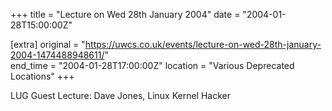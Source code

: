 +++
title = "Lecture on Wed 28th January 2004"
date = "2004-01-28T15:00:00Z"

[extra]
original = "https://uwcs.co.uk/events/lecture-on-wed-28th-january-2004-1474488948611/"    
end_time = "2004-01-28T17:00:00Z"
location = "Various Deprecated Locations"
+++

LUG Guest Lecture: Dave Jones, Linux Kernel Hacker

